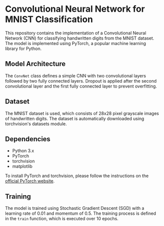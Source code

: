 # Convolutional Neural Network for MNIST Classification

This repository contains the implementation of a Convolutional Neural Network (CNN) for classifying handwritten digits from the MNIST dataset. The model is implemented using PyTorch, a popular machine learning library for Python.

## Model Architecture

The `ConvNet` class defines a simple CNN with two convolutional layers followed by two fully connected layers. Dropout is applied after the second convolutional layer and the first fully connected layer to prevent overfitting.

## Dataset

The MNIST dataset is used, which consists of 28x28 pixel grayscale images of handwritten digits. The dataset is automatically downloaded using torchvision's datasets module.

## Dependencies

- Python 3.x
- PyTorch
- torchvision
- matplotlib

To install PyTorch and torchvision, please follow the instructions on the [official PyTorch website](https://pytorch.org/get-started/locally/).

## Training

The model is trained using Stochastic Gradient Descent (SGD) with a learning rate of 0.01 and momentum of 0.5. The training process is defined in the `train` function, which is executed over 10 epochs.




